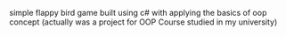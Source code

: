 simple flappy bird game built using c# with applying the basics of oop concept (actually was a project for OOP Course studied in my university)
